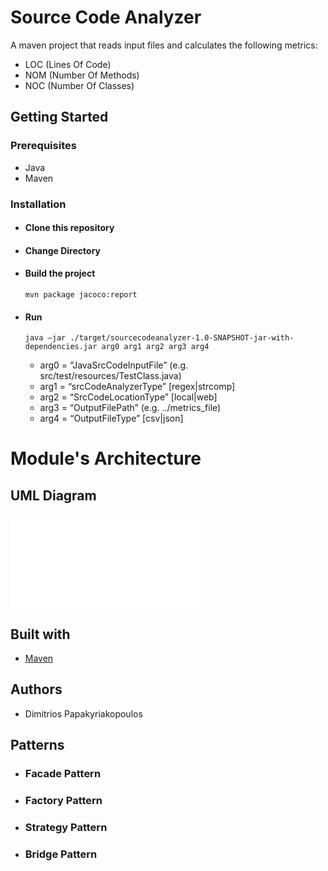 # Source Code Analyzer
A maven project that reads input files and calculates the following metrics:

- LOC (Lines Of Code)
- NOM (Number Of Methods)
- NOC (Number Of Classes)

## Getting Started

### Prerequisites

- Java
- Maven

### Installation
- #### Clone this repository

- #### Change Directory
 
- #### Build the project
  ```mvn package jacoco:report```


- #### Run
  ```
  java –jar ./target/sourcecodeanalyzer-1.0-SNAPSHOT-jar-with-dependencies.jar arg0 arg1 arg2 arg3 arg4
  ```    
  - arg0 = “JavaSrcCodeInputFile” (e.g. src/test/resources/TestClass.java)  
  - arg1 = “srcCodeAnalyzerType” [regex|strcomp]  
  - arg2 = “SrcCodeLocationType” [local|web]  
  - arg3 = “OutputFilePath” (e.g. ../metrics_file)  
  - arg4 = “OutputFileType” [csv|json]


# Module's Architecture
## UML Diagram
![uml_diagram](../UML_diagram.pdf)


## Built with
- [Maven](https://maven.apache.org/)


## Authors
- Dimitrios Papakyriakopoulos

## Patterns
- ### Facade Pattern  
- ### Factory Pattern
- ### Strategy Pattern 
- ### Bridge Pattern